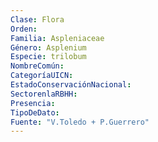 ```yaml
---
Clase: Flora
Orden: 
Familia: Aspleniaceae
Género: Asplenium
Especie: trilobum
NombreComún: 
CategoríaUICN: 
EstadoConservaciónNacional: 
SectorenlaRBHH: 
Presencia: 
TipoDeDato: 
Fuente: "V.Toledo + P.Guerrero"
---
```

